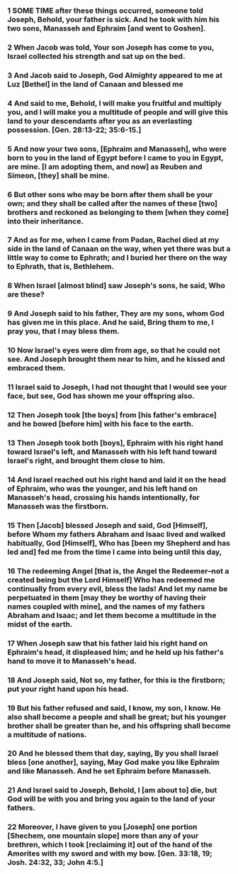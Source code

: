 ### 1 SOME TIME after these things occurred, someone told Joseph, Behold, your father is sick. And he took with him his two sons, Manasseh and Ephraim [and went to Goshen].

### 2 When Jacob was told, Your son Joseph has come to you, Israel collected his strength and sat up on the bed.

### 3 And Jacob said to Joseph, God Almighty appeared to me at Luz [Bethel] in the land of Canaan and blessed me

### 4 And said to me, Behold, I will make you fruitful and multiply you, and I will make you a multitude of people and will give this land to your descendants after you as an everlasting possession. [Gen. 28:13-22; 35:6-15.]

### 5 And now your two sons, [Ephraim and Manasseh], who were born to you in the land of Egypt before I came to you in Egypt, are mine. [I am adopting them, and now] as Reuben and Simeon, [they] shall be mine.

### 6 But other sons who may be born after them shall be your own; and they shall be called after the names of these [two] brothers and reckoned as belonging to them [when they come] into their inheritance.

### 7 And as for me, when I came from Padan, Rachel died at my side in the land of Canaan on the way, when yet there was but a little way to come to Ephrath; and I buried her there on the way to Ephrath, that is, Bethlehem.

### 8 When Israel [almost blind] saw Joseph's sons, he said, Who are these?

### 9 And Joseph said to his father, They are my sons, whom God has given me in this place. And he said, Bring them to me, I pray you, that I may bless them.

### 10 Now Israel's eyes were dim from age, so that he could not see. And Joseph brought them near to him, and he kissed and embraced them.

### 11 Israel said to Joseph, I had not thought that I would see your face, but see, God has shown me your offspring also.

### 12 Then Joseph took [the boys] from [his father's embrace] and he bowed [before him] with his face to the earth.

### 13 Then Joseph took both [boys], Ephraim with his right hand toward Israel's left, and Manasseh with his left hand toward Israel's right, and brought them close to him.

### 14 And Israel reached out his right hand and laid it on the head of Ephraim, who was the younger, and his left hand on Manasseh's head, crossing his hands intentionally, for Manasseh was the firstborn.

### 15 Then [Jacob] blessed Joseph and said, God [Himself], before Whom my fathers Abraham and Isaac lived and walked habitually, God [Himself], Who has [been my Shepherd and has led and] fed me from the time I came into being until this day,

### 16 The redeeming Angel [that is, the Angel the Redeemer–not a created being but the Lord Himself] Who has redeemed me continually from every evil, bless the lads! And let my name be perpetuated in them [may they be worthy of having their names coupled with mine], and the names of my fathers Abraham and Isaac; and let them become a multitude in the midst of the earth.

### 17 When Joseph saw that his father laid his right hand on Ephraim's head, it displeased him; and he held up his father's hand to move it to Manasseh's head.

### 18 And Joseph said, Not so, my father, for this is the firstborn; put your right hand upon his head.

### 19 But his father refused and said, I know, my son, I know. He also shall become a people and shall be great; but his younger brother shall be greater than he, and his offspring shall become a multitude of nations.

### 20 And he blessed them that day, saying, By you shall Israel bless [one another], saying, May God make you like Ephraim and like Manasseh. And he set Ephraim before Manasseh.

### 21 And Israel said to Joseph, Behold, I [am about to] die, but God will be with you and bring you again to the land of your fathers.

### 22 Moreover, I have given to you [Joseph] one portion [Shechem, one mountain slope] more than any of your brethren, which I took [reclaiming it] out of the hand of the Amorites with my sword and with my bow. [Gen. 33:18, 19; Josh. 24:32, 33; John 4:5.]